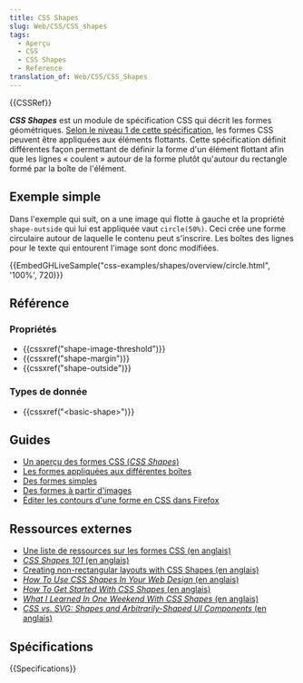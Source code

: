 ```yaml
---
title: CSS Shapes
slug: Web/CSS/CSS_shapes
tags:
  - Aperçu
  - CSS
  - CSS Shapes
  - Reference
translation_of: Web/CSS/CSS_Shapes
---
```


{{CSSRef}}

**_CSS Shapes_** est un module de spécification CSS qui décrit les formes géométriques. [Selon le niveau 1 de cette spécification](https://drafts.csswg.org/css-shapes/), les formes CSS peuvent être appliquées aux éléments flottants. Cette spécification définit différentes façon permettant de définir la forme d'un élément flottant afin que les lignes « coulent » autour de la forme plutôt qu'autour du rectangle formé par la boîte de l'élément.

## Exemple simple

Dans l'exemple qui suit, on a une image qui flotte à gauche et la propriété `shape-outside` qui lui est appliquée vaut `circle(50%)`. Ceci crée une forme circulaire autour de laquelle le contenu peut s'inscrire. Les boîtes des lignes pour le texte qui entourent l'image sont donc modifiées.

{{EmbedGHLiveSample("css-examples/shapes/overview/circle.html", '100%', 720)}}

## Référence

### Propriétés

- {{cssxref("shape-image-threshold")}}
- {{cssxref("shape-margin")}}
- {{cssxref("shape-outside")}}

### Types de donnée

- {{cssxref("&lt;basic-shape&gt;")}}

## Guides

- [Un aperçu des formes CSS (_CSS Shapes_)](/fr/docs/Web/CSS/CSS_Shapes/Overview_of_CSS_Shapes)
- [Les formes appliquées aux différentes boîtes](/fr/docs/Web/CSS/CSS_Shapes/Shapes_From_Box_Values)
- [Des formes simples](/fr/docs/Web/CSS/CSS_Shapes/Basic_Shapes)
- [Des formes à partir d'images](/fr/docs/Web/CSS/CSS_Shapes/Shapes_From_Images)
- [Éditer les contours d'une forme en CSS dans Firefox](/fr/docs/Tools/Page_Inspector/How_to/Edit_CSS_shapes)

## Ressources externes

- [Une liste de ressources sur les formes CSS (en anglais)](https://codepen.io/KristopherVanSant/post/css-shapes-resources)
- [_CSS Shapes 101_ (en anglais)](https://alistapart.com/article/css-shapes-101)
- [Creating non-rectangular layouts with CSS Shapes (en anglais)](https://www.sarasoueidan.com/blog/css-shapes/)
- [_How To Use CSS Shapes In Your Web Design_ (en anglais)](https://webdesign.tutsplus.com/tutorials/how-to-use-css-shapes-in-your-web-design--cms-27498)
- [_How To Get Started With CSS Shapes_ (en anglais)](https://www.webdesignerdepot.com/2015/03/how-to-get-started-with-css-shapes/)
- [_What I Learned In One Weekend With CSS Shapes_ (en anglais)](https://medium.com/@MHarreither/what-i-learned-in-one-weekend-with-css-shapes-66ae9be69cc5)
- [_CSS vs. SVG: Shapes and Arbitrarily-Shaped UI Components_ (en anglais)](https://theblog.adobe.com/css-vs-svg-shapes-and-arbitrarily-shaped-ui-components/)

## Spécifications

{{Specifications}}
